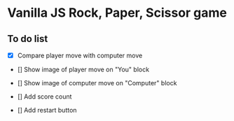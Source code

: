 # Vanilla JS Rock, Paper, Scissor game

## To do list
* [x] Compare player move with computer move

* [] Show image of player move on "You" block

* [] Show image of computer move on "Computer" block

* [] Add score count

* [] Add restart button